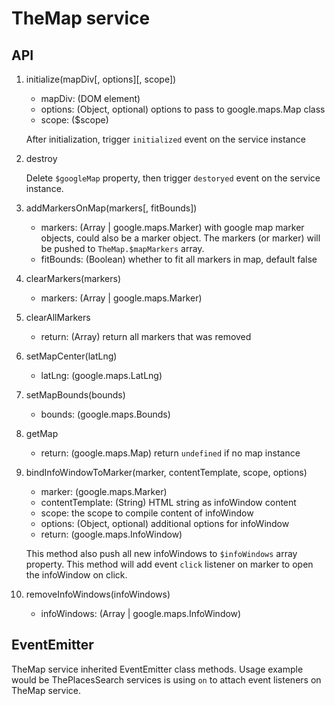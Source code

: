 # TheMap service

## API

1. initialize(mapDiv[, options][, scope])
    - mapDiv: (DOM element)
    - options: (Object, optional) options to pass to google.maps.Map class
    - scope: ($scope)

    After initialization, trigger `initialized` event on the service instance

2. destroy

    Delete `$googleMap` property, then trigger `destoryed` event on the service instance.

3. addMarkersOnMap(markers[, fitBounds])
    - markers: (Array | google.maps.Marker) with google map marker objects, could also be a marker object. The markers (or marker) will be pushed to `TheMap.$mapMarkers` array.
    - fitBounds: (Boolean) whether to fit all markers in map, default false

4. clearMarkers(markers)
    - markers: (Array | google.maps.Marker)

5. clearAllMarkers
    - return: (Array) return all markers that was removed

6. setMapCenter(latLng)
    - latLng: (google.maps.LatLng)

7. setMapBounds(bounds)
    - bounds: (google.maps.Bounds)

8. getMap
    - return: (google.maps.Map) return `undefined` if no map instance

9. bindInfoWindowToMarker(marker, contentTemplate, scope, options)
    - marker: (google.maps.Marker)
    - contentTemplate: (String) HTML string as infoWindow content
    - scope: the scope to compile content of infoWindow
    - options: (Object, optional) additional options for infoWindow
    - return: (google.maps.InfoWindow)

    This method also push all new infoWindows to `$infoWindows` array property. This method will add event `click` listener on marker to open the infoWindow on click.

10. removeInfoWindows(infoWindows)
    - infoWindows: (Array | google.maps.InfoWindow)

## EventEmitter

TheMap service inherited EventEmitter class methods. Usage example would be ThePlacesSearch services is using `on` to attach event listeners on TheMap service.
